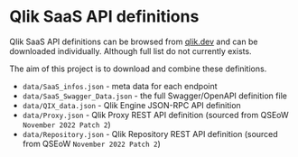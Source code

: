 # Qlik SaaS API definitions

Qlik SaaS API definitions can be browsed from [qlik.dev](https://qlik.dev/apis) and can be downloaded individually. Although full list do not currently exists.

The aim of this project is to download and combine these definitions.

- `data/SaaS_infos.json` - meta data for each endpoint
- `data/SaaS_Swagger_Data.json` - the full Swagger/OpenAPI definition file
- `data/QIX_data.json` - Qlik Engine JSON-RPC API definition
- `data/Proxy.json` - Qlik Proxy REST API definition (sourced from QSEoW `November 2022 Patch 2`)
- `data/Repository.json` - Qlik Repository REST API definition (sourced from QSEoW `November 2022 Patch 2`)
